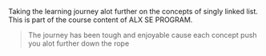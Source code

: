 Taking the learning journey alot further on the concepts of singly linked list. This is part of the course content of ALX SE PROGRAM.
>
> The journey has been tough and enjoyable cause each concept push you alot further down the rope
